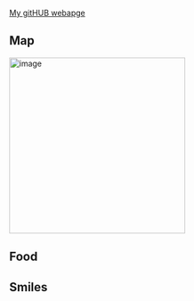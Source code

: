 
[My gitHUB webapge](https://github.com/Jebuhdah)


## Map
<img width="316" alt="image" src="[https://github.com/user-attachments/assets/dc03ad02-aaaf-41ca-b47b-65e70a4e914a](https://github.com/HWTeng-Teaching/202502-Financial-Econometrics/blob/main/313707025_Jebuhdah/saga.png?raw=true)" />



## Food


## Smiles


